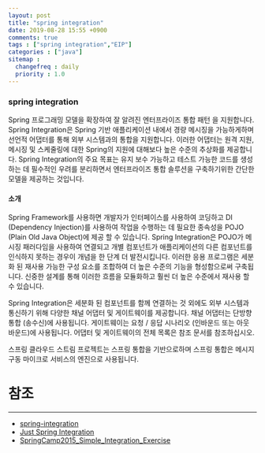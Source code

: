 ```yaml
---
layout: post
title: "spring integration"
date: 2019-08-28 15:55 +0900
comments: true
tags : ["spring integration","EIP"]
categories : ["java"]
sitemap :
  changefreq : daily
  priority : 1.0
---
```

 
### spring integration

Spring 프로그래밍 모델을 확장하여 잘 알려진 엔터프라이즈 통합 패턴 을 지원합니다. 
Spring Integration은 Spring 기반 애플리케이션 내에서 경량 메시징을 가능하게하며 선언적 어댑터를 통해 외부 시스템과의 통합을 지원합니다. 
이러한 어댑터는 원격 지원, 메시징 및 스케줄링에 대한 Spring의 지원에 대해보다 높은 수준의 추상화를 제공합니다. 
Spring Integration의 주요 목표는 유지 보수 가능하고 테스트 가능한 코드를 생성하는 데 필수적인 우려를 분리하면서 엔터프라이즈 통합 솔루션을 구축하기위한 간단한 모델을 제공하는 것입니다.

#### 소개

Spring Framework를 사용하면 개발자가 인터페이스를 사용하여 코딩하고 DI (Dependency Injection)를 사용하여 작업을 수행하는 데 필요한 종속성을 POJO (Plain Old Java Object)에 제공 할 수 있습니다. 
Spring Integration은 POJO가 메시징 패러다임을 사용하여 연결되고 개별 컴포넌트가 애플리케이션의 다른 컴포넌트를 인식하지 못하는 경우이 개념을 한 단계 더 발전시킵니다. 
이러한 응용 프로그램은 세분화 된 재사용 가능한 구성 요소를 조합하여 더 높은 수준의 기능을 형성함으로써 구축됩니다. 
신중한 설계를 통해 이러한 흐름을 모듈화하고 훨씬 더 높은 수준에서 재사용 할 수 있습니다.

Spring Integration은 세분화 된 컴포넌트를 함께 연결하는 것 외에도 외부 시스템과 통신하기 위해 다양한 채널 어댑터 및 게이트웨이를 제공합니다. 
채널 어댑터는 단방향 통합 (송수신)에 사용됩니다. 
게이트웨이는 요청 / 응답 시나리오 (인바운드 또는 아웃 바운드)에 사용됩니다. 
어댑터 및 게이트웨이의 전체 목록은 참조 문서를 참조하십시오.

스프링 클라우드 스트림 프로젝트는 스프링 통합을 기반으로하며 스프링 통합은 메시지 구동 마이크로 서비스의 엔진으로 사용됩니다.




# 참조
----- 
* [spring-integration](https://spring.io/projects/spring-integration)
* [Just Spring Integration](https://resources.oreilly.com/examples/0636920022671/)
* [SpringCamp2015_Simple_Integration_Exercise](https://github.com/icednut/SpringCamp2015_Simple_Integration_Exercise)


